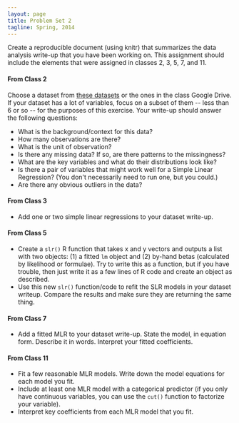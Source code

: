 ```yaml
---
layout: page
title: Problem Set 2
tagline: Spring, 2014
---
```


Create a reproducible document (using knitr) that summarizes the data analysis write-up that you have been working on. This assignment should include the elements that were assigned in classes 2, 3, 5, 7, and 11.

#### From Class 2
Choose a dataset from [these datasets](http://biostat.mc.vanderbilt.edu/wiki/Main/DataSets) or the ones in the class Google Drive. If your dataset has a lot of variables, focus on a subset of them -- less than 6 or so -- for the purposes of this exercise. Your write-up should answer the following questions:
* What is the background/context for this data? 
* How many observations are there?
* What is the unit of observation?
* Is there any missing data? If so, are there patterns to the missingness?
* What are the key variables and what do their distributions look like?
* Is there a pair of variables that might work well for a Simple Linear Regression? (You don't necessarily need to run one, but you could.)
* Are there any obvious outliers in the data?

#### From Class 3
* Add one or two simple linear regressions to your dataset write-up. 

#### From Class 5 
* Create a `slr()` R function that takes x and y vectors and outputs a list with two objects: (1) a fitted `lm` object and (2) by-hand betas (calculated by likelihood or formulae). Try to write this as a function, but if you have trouble, then just write it as a few lines of R code and create an object as described.
* Use this new `slr()` function/code to refit the SLR models in your dataset writeup. Compare the results and make sure they are returning the same thing. 

#### From Class 7
* Add a fitted MLR to your dataset write-up. State the model, in equation form. Describe it in words. Interpret your fitted coefficients.

#### From Class 11
* Fit a few reasonable MLR models.  Write down the model equations for each model you fit.
* Include at least one MLR model with a categorical predictor (if you only have continuous variables, you can use the `cut()` function to factorize your variable). 
* Interpret key coefficients from each MLR model that you fit. 

